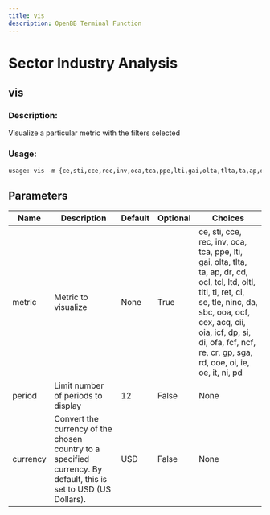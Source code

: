 ```yaml
---
title: vis
description: OpenBB Terminal Function
---
```


# Sector Industry Analysis

## vis

### Description: 

Visualize a particular metric with the filters selected

### Usage: 
```python
usage: vis -m {ce,sti,cce,rec,inv,oca,tca,ppe,lti,gai,olta,tlta,ta,ap,dr,cd,ocl,tcl,ltd,oltl,tltl,tl,ret,ci,se,tle,ninc,da,sbc,ooa,ocf,cex,acq,cii,oia,icf,dp,si,di,ofa,fcf,ncf,re,cr,gp,sga,rd,ooe,oi,ie,oe,it,ni,pd} [-p PERIOD] [-c CURRENCY]
```

## Parameters

| Name | Description | Default | Optional | Choices |
| ---- | ----------- | ------- | -------- | ------- |
| metric | Metric to visualize | None | True | ce, sti, cce, rec, inv, oca, tca, ppe, lti, gai, olta, tlta, ta, ap, dr, cd, ocl, tcl, ltd, oltl, tltl, tl, ret, ci, se, tle, ninc, da, sbc, ooa, ocf, cex, acq, cii, oia, icf, dp, si, di, ofa, fcf, ncf, re, cr, gp, sga, rd, ooe, oi, ie, oe, it, ni, pd |
| period | Limit number of periods to display | 12 | False | None |
| currency | Convert the currency of the chosen country to a specified currency. By default, this is set to USD (US Dollars). | USD | False | None |


